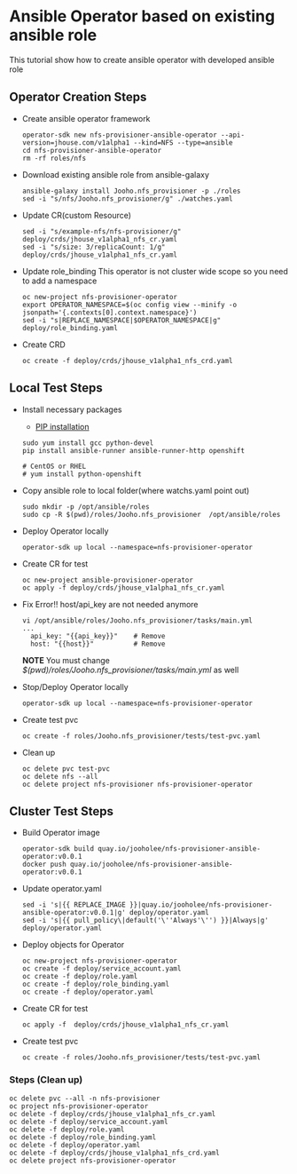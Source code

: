 # Ansible Operator based on existing ansible role

 This tutorial show how to create ansible operator with developed ansible role   
    

## Operator Creation Steps
- Create ansible operator framework 
  ```
  operator-sdk new nfs-provisioner-ansible-operator --api-version=jhouse.com/v1alpha1 --kind=NFS --type=ansible
  cd nfs-provisioner-ansible-operator
  rm -rf roles/nfs
  ```

- Download existing ansible role from ansible-galaxy
  ```
  ansible-galaxy install Jooho.nfs_provisioner -p ./roles
  sed -i "s/nfs/Jooho.nfs_provisioner/g" ./watches.yaml 
  ```

- Update CR(custom Resource)
  ```
  sed -i "s/example-nfs/nfs-provisioner/g" deploy/crds/jhouse_v1alpha1_nfs_cr.yaml
  sed -i "s/size: 3/replicaCount: 1/g" deploy/crds/jhouse_v1alpha1_nfs_cr.yaml  
  ```
- Update role_binding
  This operator is not cluster wide scope so you need to add a namespace
  ```
  oc new-project nfs-provisioner-operator
  export OPERATOR_NAMESPACE=$(oc config view --minify -o jsonpath='{.contexts[0].context.namespace}')
  sed -i "s|REPLACE_NAMESPACE|$OPERATOR_NAMESPACE|g" deploy/role_binding.yaml
  ```

-  Create CRD
   ```
   oc create -f deploy/crds/jhouse_v1alpha1_nfs_crd.yaml 
   ```

## Local Test Steps

-  Install necessary packages
   -  [PIP installation](../../Ansible_Molecule/tools/pip.md)
   ```
   sudo yum install gcc python-devel 
   pip install ansible-runner ansible-runner-http openshift
   
   # CentOS or RHEL
   # yum install python-openshift
   ```
- Copy ansible role to local folder(where watchs.yaml point out)
   ```
   sudo mkdir -p /opt/ansible/roles
   sudo cp -R $(pwd)/roles/Jooho.nfs_provisioner  /opt/ansible/roles
   ```

- Deploy Operator locally
   ```  
   operator-sdk up local --namespace=nfs-provisioner-operator
   ```
- Create CR for test
   ```
   oc new-project ansible-provisioner-operator
   oc apply -f deploy/crds/jhouse_v1alpha1_nfs_cr.yaml 
   ```

- Fix Error!!
  host/api_key are not needed anymore
  ```
  vi /opt/ansible/roles/Jooho.nfs_provisioner/tasks/main.yml
  ...
    api_key: "{{api_key}}"    # Remove
    host: "{{host}}"          # Remove
  ```
  **NOTE** You must change *$(pwd)/roles/Jooho.nfs_provisioner/tasks/main.yml* as well

- Stop/Deploy Operator locally
   ```  
   operator-sdk up local --namespace=nfs-provisioner-operator
   ```

- Create test pvc
  ```
  oc create -f roles/Jooho.nfs_provisioner/tests/test-pvc.yaml
  ``` 

- Clean up
  ```
  oc delete pvc test-pvc
  oc delete nfs --all
  oc delete project nfs-provisioner nfs-provisioner-operator
  ```


## Cluster Test Steps
- Build Operator image
  ```
  operator-sdk build quay.io/jooholee/nfs-provisioner-ansible-operator:v0.0.1
  docker push quay.io/jooholee/nfs-provisioner-ansible-operator:v0.0.1
  ```

- Update operator.yaml 
  ```
  sed -i 's|{{ REPLACE_IMAGE }}|quay.io/jooholee/nfs-provisioner-ansible-operator:v0.0.1|g' deploy/operator.yaml
  sed -i 's|{{ pull_policy\|default('\''Always'\'') }}|Always|g' deploy/operator.yaml
  ```

- Deploy objects for Operator
  ```
  oc new-project nfs-provisioner-operator
  oc create -f deploy/service_account.yaml
  oc create -f deploy/role.yaml
  oc create -f deploy/role_binding.yaml
  oc create -f deploy/operator.yaml
  ```

- Create CR for test
   ```
   oc apply -f  deploy/crds/jhouse_v1alpha1_nfs_cr.yaml 
   ```
- Create test pvc
  ```
  oc create -f roles/Jooho.nfs_provisioner/tests/test-pvc.yaml
  ``` 

### Steps (Clean up)   
   ```
   oc delete pvc --all -n nfs-provisioner
   oc project nfs-provisioner-operator 
   oc delete -f deploy/crds/jhouse_v1alpha1_nfs_cr.yaml   
   oc delete -f deploy/service_account.yaml
   oc delete -f deploy/role.yaml
   oc delete -f deploy/role_binding.yaml
   oc delete -f deploy/operator.yaml
   oc delete -f deploy/crds/jhouse_v1alpha1_nfs_crd.yaml
   oc delete project nfs-provisioner-operator 
   ```

